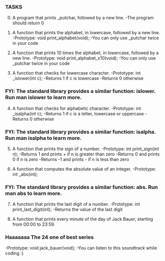 ### TASKS
0. A program that prints \_putchar, followed by a new line.
-The program should return 0

1. A function that prints the alphabet, in lowercase, followed by a new line.
-Prototype: void print_alphabet(void);
-You can only use \_putchar twice in your code

2. A  function that prints 10 times the alphabet, in lowercase, followed by a new line.
-Prototype: void print_alphabet_x10(void);
-You can only use \_putchar twice in your code


3. A  function that checks for lowercase character.
-Prototype: int \_islower(int c);
-Returns 1 if c is lowercase
-Returns 0 otherwise
### FYI: The standard library provides a similar function: islower. Run man islower to learn more.


4. A  function that checks for alphabetic character.
-Prototype: int \_isalpha(int c);
-Returns 1 if c is a letter, lowercase or uppercase
-Returns 0 otherwise
### FYI: The standard library provides a similar function: isalpha. Run man isalpha to learn more.


5. A function that prints the sign of a number.
-Prototype: int print_sign(int n);
-Returns 1 and prints + if n is greater than zero
-Returns 0 and prints 0 if n is zero
-Returns -1 and prints - if n is less than zero

6. A function that computes the absolute value of an integer.
-Prototype: int \_abs(int);
### FYI: The standard library provides a similar function: abs. Run man abs to learn more.


7. A function that prints the last digit of a number.
-Prototype: int print_last_digit(int);
-Returns the value of the last digit


8. A function that prints every minute of the day of Jack Bauer, starting from 00:00 to 23:59.
### Haaaaaaa The 24 one of best series
-Prototype: void jack_bauer(void);
-You can listen to this soundtrack while coding :)

